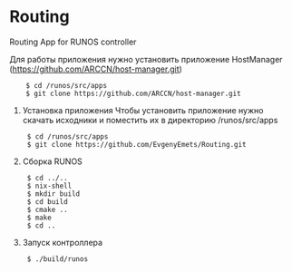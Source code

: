 # Routing
Routing App for RUNOS controller

Для работы приложения нужно установить приложение HostManager (https://github.com/ARCCN/host-manager.git)

        $ cd /runos/src/apps
        $ git clone https://github.com/ARCCN/host-manager.git
1) Установка приложения
    Чтобы установить приложение нужно скачать исходники и поместить их в директорию /runos/src/apps
    
        $ cd /runos/src/apps
        $ git clone https://github.com/EvgenyEmets/Routing.git
2) Сборка RUNOS

        $ cd ../..
        $ nix-shell
        $ mkdir build
        $ cd build
        $ cmake ..
        $ make
        $ cd ..

3) Запуск контроллера
        
        $ ./build/runos

